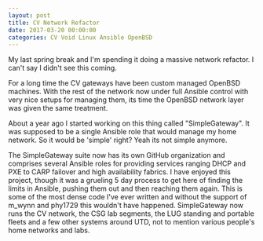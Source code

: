 ```yaml
---
layout: post
title: CV Network Refactor
date: 2017-03-20 00:00:00
categories: CV Void Linux Ansible OpenBSD
---
```


My last spring break and I'm spending it doing a massive network
refactor.  I can't say I didn't see this coming.

For a long time the CV gateways have been custom managed OpenBSD
machines.  With the rest of the network now under full Ansible control
with very nice setups for managing them, its time the OpenBSD network
layer was given the same treatment.

About a year ago I started working on this thing called
"SimpleGateway".  It was supposed to be a single Ansible role that
would manage my home network.  So it would be 'simple' right?  Yeah
its not simple anymore.

The SimpleGateway suite now has its own GitHub organization and
comprises several Ansible roles for providing services ranging DHCP
and PXE to CARP failover and high availability fabrics.  I have
enjoyed this project, though it was a grueling 5 day process to get
here of finding the limits in Ansible, pushing them out and then
reaching them again.  This is some of the most dense code I've ever
written and without the support of m_wynn and phy1729 this wouldn't
have happened.  SimpleGateway now runs the CV network, the CSG lab
segments, the LUG standing and portable fleets and a few other systems
around UTD, not to mention various people's home networks and labs.
